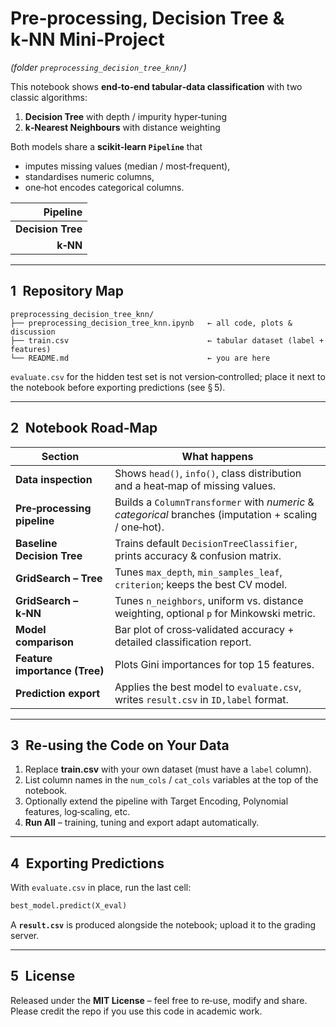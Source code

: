# Pre‑processing, Decision Tree & k‑NN Mini‑Project  
*(folder `preprocessing_decision_tree_knn/`)*

This notebook shows **end‑to‑end tabular‑data classification** with two
classic algorithms:

1. **Decision Tree** with depth / impurity hyper‑tuning  
2. **k‑Nearest Neighbours** with distance weighting

Both models share a **scikit‑learn `Pipeline`** that

* imputes missing values (median / most‑frequent),  
* standardises numeric columns,  
* one‑hot encodes categorical columns.

| Pipeline |
|---------------------:|
| **Decision Tree** |
| **k‑NN** |


---

## 1 Repository Map

```
preprocessing_decision_tree_knn/
├── preprocessing_decision_tree_knn.ipynb   ← all code, plots & discussion
├── train.csv                               ← tabular dataset (label + features)
└── README.md                               ← you are here
```

`evaluate.csv` for the hidden test set is not version‑controlled; place it
next to the notebook before exporting predictions (see § 5).

---

## 2 Notebook Road‑Map

| Section | What happens |
|---------|--------------|
| **Data inspection** | Shows `head()`, `info()`, class distribution and a heat‑map of missing values. |
| **Pre‑processing pipeline** | Builds a `ColumnTransformer` with *numeric* & *categorical* branches (imputation + scaling / one‑hot). |
| **Baseline Decision Tree** | Trains default `DecisionTreeClassifier`, prints accuracy & confusion matrix. |
| **GridSearch – Tree** | Tunes `max_depth`, `min_samples_leaf`, `criterion`; keeps the best CV model. |
| **GridSearch – k‑NN** | Tunes `n_neighbors`, uniform vs. distance weighting, optional `p` for Minkowski metric. |
| **Model comparison** | Bar plot of cross‑validated accuracy + detailed classification report. |
| **Feature importance (Tree)** | Plots Gini importances for top 15 features. |
| **Prediction export** | Applies the best model to `evaluate.csv`, writes `result.csv` in `ID,label` format. |

---

## 3 Re‑using the Code on Your Data

1. Replace **train.csv** with your own dataset (must have a `label`
   column).  
2. List column names in the `num_cols` / `cat_cols` variables at the top
   of the notebook.  
3. Optionally extend the pipeline with Target Encoding, Polynomial
   features, log‑scaling, etc.  
4. **Run All** – training, tuning and export adapt automatically.

---

## 4 Exporting Predictions

With `evaluate.csv` in place, run the last cell:

```python
best_model.predict(X_eval)
```

A **`result.csv`** is produced alongside the notebook; upload it to the
grading server.

---
## 5 License

Released under the **MIT License** – feel free to re‑use, modify and
share.  Please credit the repo if you use this code in academic work.
